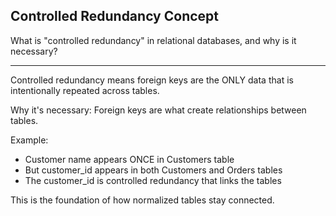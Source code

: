 ## Controlled Redundancy Concept

What is "controlled redundancy" in relational databases, and why is it necessary?

---

Controlled redundancy means foreign keys are the ONLY data that is intentionally repeated across tables.

Why it's necessary: Foreign keys are what create relationships between tables.

Example:
- Customer name appears ONCE in Customers table
- But customer_id appears in both Customers and Orders tables
- The customer_id is controlled redundancy that links the tables

This is the foundation of how normalized tables stay connected.

